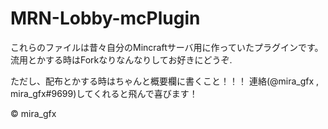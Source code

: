 # MRN-Lobby-mcPlugin

これらのファイルは昔々自分のMincraftサーバ用に作っていたプラグインです。流用とかする時はForkなりなんなりしてお好きにどうぞ.

ただし、配布とかする時はちゃんと概要欄に書くこと！！！
連絡(@mira_gfx , mira_gfx#9699)してくれると飛んで喜びます！


© mira_gfx
